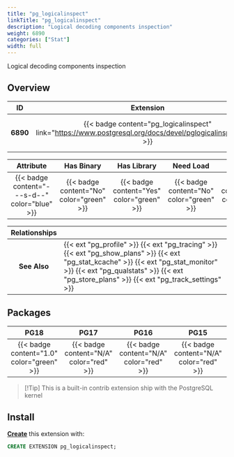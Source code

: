 ```yaml
---
title: "pg_logicalinspect"
linkTitle: "pg_logicalinspect"
description: "Logical decoding components inspection"
weight: 6890
categories: ["Stat"]
width: full
---
```


Logical decoding components inspection

## Overview

|    ID    | Extension |  Package   | Version |        Category        |           License            |       Language       |
|:--------:|:---------:|:----------:|:-------:|:----------------------:|:----------------------------:|:--------------------:|
| **6890** | {{< badge content="pg_logicalinspect" link="https://www.postgresql.org/docs/devel/pglogicalinspect.html" >}} | {{< ext "pg_logicalinspect" "pg_logicalinspect" >}} | `1.0` | {{< category "STAT" >}} | {{< license "PostgreSQL" >}} | {{< language "C" >}} |


|  Attribute | Has Binary | Has Library | Need Load | Has DDL | Relocatable | Trusted |
|:----------:|:----------:|:-----------:|:---------:|:-------:|:-----------:|:-------:|
| {{< badge content="---s-d--" color="blue" >}} | {{< badge content="No" color="green" >}} | {{< badge content="Yes" color="green" >}} | {{< badge content="No" color="green" >}} | {{< badge content="Yes" color="green" >}} | {{< badge content="no" color="red" >}} | {{< badge content="no" color="red" >}} |


| **Relationships** |   |
|:-----------------:|:----|
|   **See Also**    | {{< ext "pg_profile" >}} {{< ext "pg_tracing" >}} {{< ext "pg_show_plans" >}} {{< ext "pg_stat_kcache" >}} {{< ext "pg_stat_monitor" >}} {{< ext "pg_qualstats" >}} {{< ext "pg_store_plans" >}} {{< ext "pg_track_settings" >}} |


## Packages

| **PG18** | **PG17** | **PG16** | **PG15** | **PG14** |
|:--------:|:--------:|:--------:|:--------:|:--------:|
| {{< badge content="1.0" color="green" >}} | {{< badge content="N/A" color="red" >}} | {{< badge content="N/A" color="red" >}} | {{< badge content="N/A" color="red" >}} | {{< badge content="N/A" color="red" >}} |

> [!Tip] This is a built-in contrib extension ship with the PostgreSQL kernel


## Install

[**Create**](https://ext.pgsty.com/usage/create) this extension with:

```sql
CREATE EXTENSION pg_logicalinspect;
```
